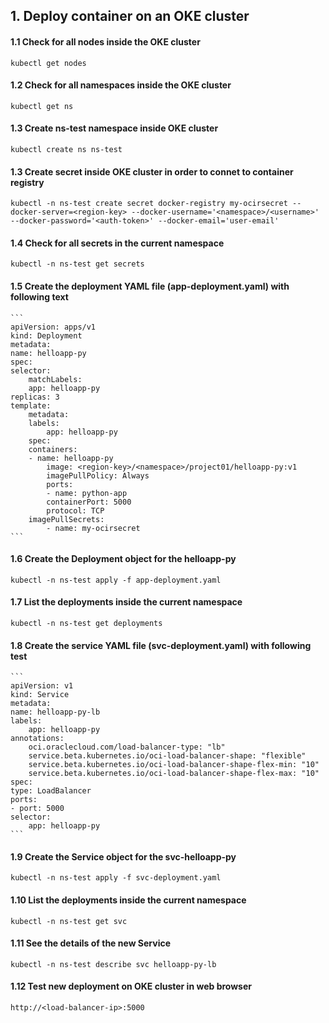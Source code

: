 ## 1. Deploy container on an OKE cluster
#### 1.1 Check for all nodes inside the OKE cluster
```
kubectl get nodes
```

#### 1.2 Check for all namespaces inside the OKE cluster
```
kubectl get ns
```

#### 1.3 Create ns-test namespace inside OKE cluster
```
kubectl create ns ns-test
```

#### 1.3 Create secret inside OKE cluster in order to connet to container registry
```
kubectl -n ns-test create secret docker-registry my-ocirsecret --docker-server=<region-key> --docker-username='<namespace>/<username>' --docker-password='<auth-token>' --docker-email='user-email'
```

#### 1.4 Check for all secrets in the current namespace
```
kubectl -n ns-test get secrets
```

#### 1.5 Create the deployment YAML file (app-deployment.yaml) with following text
    ```
    apiVersion: apps/v1
    kind: Deployment
    metadata:
    name: helloapp-py
    spec:
    selector:
        matchLabels:
        app: helloapp-py
    replicas: 3
    template:
        metadata:
        labels:
            app: helloapp-py
        spec:
        containers:
        - name: helloapp-py
            image: <region-key>/<namespace>/project01/helloapp-py:v1
            imagePullPolicy: Always
            ports:
            - name: python-app
            containerPort: 5000
            protocol: TCP
        imagePullSecrets:
            - name: my-ocirsecret
    ```
#### 1.6 Create the Deployment object for the helloapp-py
```
kubectl -n ns-test apply -f app-deployment.yaml
```

#### 1.7 List the deployments inside the current namespace
```
kubectl -n ns-test get deployments
```

#### 1.8 Create the service YAML file (svc-deployment.yaml) with following test
    ```
    apiVersion: v1
    kind: Service
    metadata:
    name: helloapp-py-lb
    labels:
        app: helloapp-py
    annotations:
        oci.oraclecloud.com/load-balancer-type: "lb"
        service.beta.kubernetes.io/oci-load-balancer-shape: "flexible"
        service.beta.kubernetes.io/oci-load-balancer-shape-flex-min: "10"
        service.beta.kubernetes.io/oci-load-balancer-shape-flex-max: "10"
    spec:
    type: LoadBalancer
    ports:
    - port: 5000
    selector:
        app: helloapp-py
    ```

#### 1.9 Create the Service object for the svc-helloapp-py
```
kubectl -n ns-test apply -f svc-deployment.yaml
```

#### 1.10 List the deployments inside the current namespace
```
kubectl -n ns-test get svc
```

#### 1.11 See the details of the new Service
```
kubectl -n ns-test describe svc helloapp-py-lb
```

#### 1.12 Test new deployment on OKE cluster in web browser
```
http://<load-balancer-ip>:5000
```